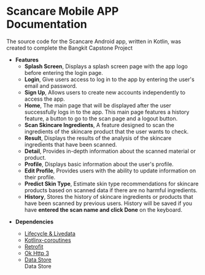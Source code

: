 # Scancare Mobile APP Documentation

The source code for the Scancare Android app, written in Kotlin, was created to complete the Bangkit Capstone Project

<ul> 
    <li><B>Features</B>
        <ul>
            <li> <B>Splash Screen</B>, Displays a splash screen page with the app logo before entering the login page. </li>
            <li> <B>Login</B>, Give users access to log in to the app by entering the user's email and password.</li>
            <li> <B>Sign Up</B>, Allows users to create new accounts independently to access the app.</li>
            <li> <B>Home</B>, The main page that will be displayed after the user successfully logs in to the app. This main page features a history feature, a button to go to the scan page and a logout button.</li>
            <li> <B>Scan Skincare Ingredients</B>, A feature designed to scan the ingredients of the skincare product that the user wants to check.</li>
            <li> <B>Result</B>, Displays the results of the analysis of the skincare ingredients that have been scanned.</li>
            <li> <B>Detail</B>, Provides in-depth information about the scanned material or product.</li>
            <li> <B>Profile</B>, Displays basic information about the user's profile. </li>
            <li> <B>Edit Profile</B>, Provides users with the ability to update information on their profile.</li>
            <li> <B>Predict Skin Type</B>,  Estimate skin type recommendations for skincare products based on scanned data if there are no harmful ingredients. </li>
            <li> <B>History</B>, Stores the history of skincare ingredients or products that have been scanned by previous users. History will be saved if you have <B>entered the scan name and click Done</B> on the keyboard.</li>  
        </ul>
    </li> 
</ul>

<ul>
    <li><B>Dependencies</B></li>
    <ul>
        <li><a href="https://developer.android.com/jetpack/androidx/releases/lifecycle" target="_blank">Lifecycle & Livedata</a></li>
        <li><a href="https://developer.android.com/kotlin/coroutines" target="_blank">Kotlinx-coroutines</a></li>
        <li><a href="https://square.github.io/retrofit/" target="_blank">Retrofit</a></li>
        <li><a href="https://square.github.io/okhttp/" target="_blank">Ok Http 3</a></li>
        <li><a href="https://developer.android.com/topic/libraries/architecture/datastore" target="_blank">Data Store</a></li>
        <li<a href="https://github.com/bumptech/glide" target="_blank">Data Store</a></li>
    </ul>
</ul>
  
